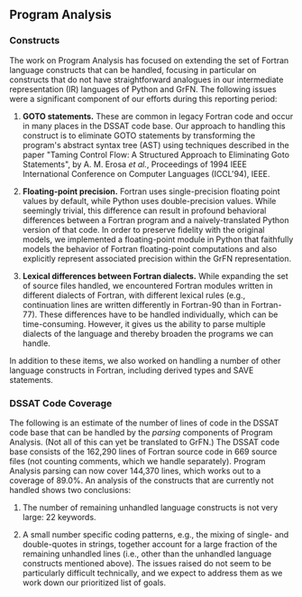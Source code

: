## Program Analysis

### Constructs

The work on Program Analysis has focused on extending the set of Fortran language constructs that can be handled, focusing in particular on constructs that do not have straightforward analogues in our intermediate representation (IR) languages of Python and GrFN.  The following issues were a significant component of our efforts during this reporting period:

1. **GOTO statements.**  These are common in legacy Fortran code and occur in many places in the DSSAT code base.  Our approach to handling this construct is to eliminate GOTO statements by transforming the program's abstract syntax tree (AST) using techniques described in the paper "Taming Control Flow: A Structured Approach to Eliminating Goto Statements", by A. M. Erosa _et al._, Proceedings of 1994 IEEE International Conference on Computer Languages (ICCL'94), IEEE.

2. **Floating-point precision.** Fortran uses single-precision floating point values by default, while Python uses double-precision values.  While seemingly trivial, this difference can result in profound behavioral differences between a Fortran program and a naively-translated Python version of that code.  In order to preserve fidelity with the original models, we implemented a floating-point module in Python that faithfully models the behavior of Fortran floating-point computations and also explicitly represent associated precision within the GrFN representation.

3. **Lexical differences between Fortran dialects.** While expanding the set of source files handled, we encountered Fortran modules written in different dialects of Fortran, with different lexical rules (e.g., continuation lines are written differently in Fortran-90 than in Fortran-77).  These differences have to be handled individually, which can be time-consuming.  However, it gives us the ability to parse multiple dialects of the language and thereby broaden the programs we can handle.

In addition to these items, we also worked on handling a number of other language constructs in Fortran, including derived types and SAVE statements.

### DSSAT Code Coverage

The following is an estimate of the number of lines of code in the DSSAT code base that can be handled by the *parsing* components of Program Analysis. (Not all of this can yet be translated to GrFN.)  The DSSAT code base consists of the 162,290 lines of Fortran source code in 669 source files (not counting comments, which we handle separately). Program Analysis parsing can now cover 144,370 lines, which works out to a coverage of 89.0%.  An analysis of the constructs that are currently not handled shows two conclusions:

1. The number of remaining unhandled language constructs is not very large: 22 keywords.

2. A small number specific coding patterns, e.g., the mixing of single- and double-quotes in strings, together account for a large fraction of the remaining unhandled lines (i.e., other than the unhandled language constructs mentioned above).  The issues raised do not seem to be particularly difficult technically, and we expect to address them as we work down our prioritized list of goals.
